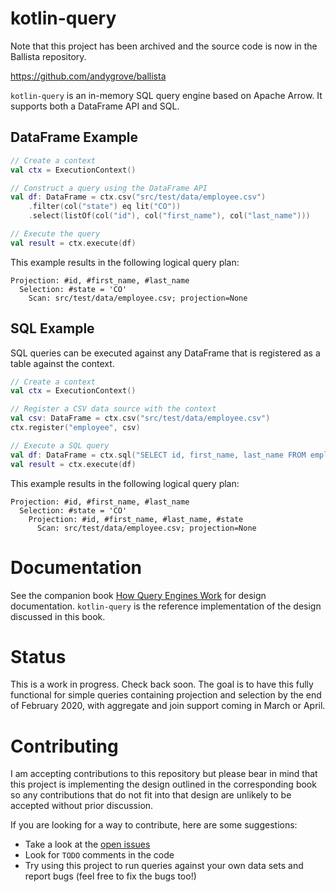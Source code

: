 # kotlin-query

Note that this project has been archived and the source code is now in the Ballista repository.

https://github.com/andygrove/ballista

`kotlin-query` is an in-memory SQL query engine based on Apache Arrow. It supports both a DataFrame API and SQL.

## DataFrame Example

```kotlin
// Create a context
val ctx = ExecutionContext()

// Construct a query using the DataFrame API
val df: DataFrame = ctx.csv("src/test/data/employee.csv")
    .filter(col("state") eq lit("CO"))
    .select(listOf(col("id"), col("first_name"), col("last_name")))

// Execute the query
val result = ctx.execute(df)
```

This example results in the following logical query plan:

```
Projection: #id, #first_name, #last_name
  Selection: #state = 'CO'
    Scan: src/test/data/employee.csv; projection=None
```

## SQL Example

SQL queries can be executed against any DataFrame that is registered as a table against the context.

```kotlin
// Create a context
val ctx = ExecutionContext()

// Register a CSV data source with the context 
val csv: DataFrame = ctx.csv("src/test/data/employee.csv")
ctx.register("employee", csv)

// Execute a SQL query 
val df: DataFrame = ctx.sql("SELECT id, first_name, last_name FROM employee WHERE state = 'CO'")
val result = ctx.execute(df)
```

This example results in the following logical query plan:

```
Projection: #id, #first_name, #last_name
  Selection: #state = 'CO'
    Projection: #id, #first_name, #last_name, #state
      Scan: src/test/data/employee.csv; projection=None
```

# Documentation

See the companion book [How Query Engines Work](https://leanpub.com/how-query-engines-work/) for design documentation. `kotlin-query` is the reference implementation of the design discussed in this book.

# Status

This is a work in progress. Check back soon. The goal is to have this fully functional for simple queries containing projection and selection by the end of February 2020, with aggregate and join support coming in March or April.

# Contributing

I am accepting contributions to this repository but please bear in mind that this project is implementing the design outlined in the corresponding book so any contributions that do not fit into that design are unlikely to be accepted without prior discussion.

If you are looking for a way to contribute, here are some suggestions:
 
- Take a look at the [open issues](https://github.com/andygrove/kotlin-query/issues)
- Look for `TODO` comments in the code
- Try using this project to run queries against your own data sets and report bugs (feel free to fix the bugs too!)
